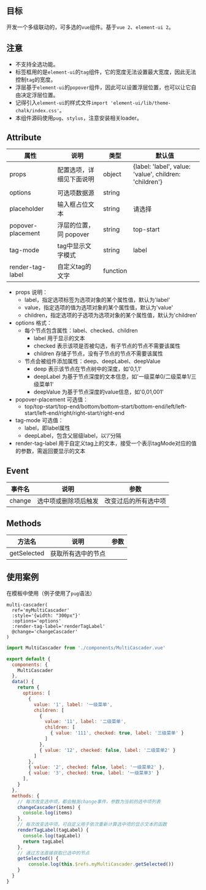 ## 目标

开发一个多级联动的，可多选的```vue```组件。基于```vue 2```、```element-ui 2```。

## 注意

* 不支持全选功能。
* 标签框用的是```element-ui```的```tag```组件，它的宽度无法设置最大宽度，因此无法控制```tag```的宽度。
* 浮层基于```element-ui```的```popover```组件，因此可以设置浮层位置，也可以让它自由决定浮层位置。
* 记得引入```element-ui```的样式文件```import 'element-ui/lib/theme-chalk/index.css'```。
* 本组件源码使用```pug```、```stylus```，注意安装相关loader。


## Attribute

属性|说明|类型|默认值
----|----|----|--
props                  | 配置选项，详细见下面说明      | object   | {label: 'label', value: 'value', children: 'children'}
options                | 可选项数据源                  | string
placeholder            | 输入框占位文本                | string   | 请选择
popover-placement      | 浮层的位置，同 popover        | string   | top-start
tag-mode                | tag中显示文字模式             | string   | label
render-tag-label       | 自定义tag的文字               | function

* props 说明：
    * label，指定选项标签为选项对象的某个属性值，默认为'label'
    * value，指定选项的值为选项对象的某个属性值，默认为'value'
    * children，指定选项的子选项为选项对象的某个属性值，默认为'children'
* options 格式：
    * 每个节点包含属性：label、checked、children
        * label 用于显示的文本
        * checked 表示该项是否被勾选，有子节点的节点不需要该属性
        * children 存储子节点，没有子节点的节点不需要该属性
    * 节点会被组件添加属性：deep、deepLabel、deepValue
        * deep 表示该节点在节点树中的深度，如'0,1,1'
        * deepLabel 为基于节点深度的文本信息，如'一级菜单0/二级菜单1/三级菜单1'
        * deepValue 为基于节点深度的value信息，如'0,01,001'
* popover-placement 可选值：
    * top/top-start/top-end/bottom/bottom-start/bottom-end/left/left-start/left-end/right/right-start/right-end
* tag-mode 可选值：
    * label，即label属性
    * deepLabel，包含父层级label，以‘/’分隔
* render-tag-label 用于自定义tag上的文本，接受一个表示tagMode对应的值的参数，需返回要显示的文本

## Event

事件名      |   说明                            | 参数
------------|-----------------------------------|---------
change      |   选中项或删除项后触发            | 改变过后的所有选中项

## Methods

方法名      |   说明                            |   参数
------------|-----------------------------------|-------------
getSelected |   获取所有选中的节点              |

## 使用案例

在模板中使用（例子使用了```pug```语法）

```
multi-cascader(
  ref='myMultiCascader'
  :style='{width: "300px"}'
  :options='options'
  :render-tag-label='renderTagLabel'
  @change='changeCascader'
)
```

```js
import MultiCascader from './components/MultiCascader.vue'

export default {
  components: {
    MultiCascader
  },
  data() {
    return {
      options: [
        {
          value: '1', label: '一级菜单',
          children: [
            {
              value: '11', label: '二级菜单',
              children: [
                { value: '111', checked: true, label: '三级菜单' }
              ]
            },
            { value: '12', checked: false, label: '二级菜单2' }
          ]
        },
        { value: '2', checked: false, label: '一级菜单2' },
        { value: '3', checked: true, label: '一级菜单3' }
      ],
    }
  },
  methods: {
    // 每次改变选中项，都会触发change事件，参数为当前的选中项列表
    changeCascader(items) {
      console.log(items)
    },
    // 每次改变选中项，可自定义用于依次重新计算选中项的显示文本的函数
    renderTagLabel(tagLabel) {
      console.log(tagLabel)
      return tagLabel
    },
    // 通过方法直接获取已选中的节点
    getSelected() {
        console.log(this.$refs.myMultiCascader.getSelected())
    }
  }
}
```